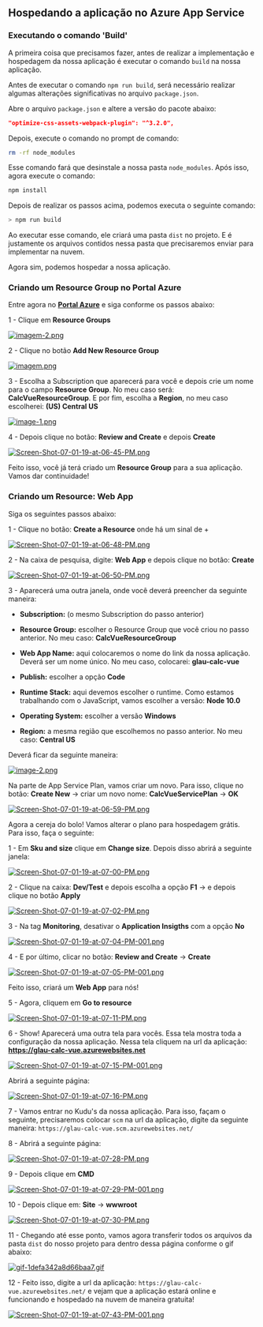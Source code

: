 ## Hospedando a aplicação no Azure App Service

### Executando o comando 'Build'

A primeira coisa que precisamos fazer, antes de realizar a implementação e hospedagem da nossa aplicação é executar o comando `build` na nossa aplicação. 

Antes de executar o comando `npm run build`, será necessário realizar algumas alterações significativas no arquivo `package.json`.

Abre o arquivo `package.json` e altere a versão do pacote abaixo:

```json
"optimize-css-assets-webpack-plugin": "^3.2.0",
``` 

Depois, execute o comando no prompt de comando:

```bash
rm -rf node_modules
```

Esse comando fará que desinstale a nossa pasta `node_modules`. Após isso, agora execute o comando:

```bash
npm install
```

Depois de realizar os passos acima, podemos executa o seguinte comando:

```bash
> npm run build
```

Ao executar esse comando, ele criará uma pasta `dist` no projeto. E é justamente os arquivos contidos nessa pasta que precisaremos enviar para implementar na nuvem.

Agora sim, podemos hospedar a nossa aplicação.

### Criando um Resource Group no Portal Azure

Entre agora no **[Portal Azure](https://azure.microsoft.com/features/azure-portal/?WT.mc_id=vuejsworkshop-github-gllemos)** e siga conforme os passos abaixo:

1 - Clique em **Resource Groups**

[![imagem-2.png](https://i.postimg.cc/vZ1rdNxx/imagem-2.png)](https://postimg.cc/xX2JvgR9)

2 - Clique no botão **Add New Resource Group**

[![imagem.png](https://i.postimg.cc/sg2nGmQ3/imagem.png)](https://postimg.cc/mt030Qyn)

3 - Escolha a Subscription que aparecerá para você e depois crie um nome para o campo **Resource Group**. No meu caso será: **CalcVueResourceGroup**. E por fim, escolha a **Region**, no meu caso escolherei: **(US) Central US**

[![image-1.png](https://i.postimg.cc/dQg9Bnxx/image-1.png)](https://postimg.cc/XXcFNK3f)

4 - Depois clique no botão: **Review and Create** e depois **Create**

[![Screen-Shot-07-01-19-at-06-45-PM.png](https://i.postimg.cc/mDvFQpg3/Screen-Shot-07-01-19-at-06-45-PM.png)](https://postimg.cc/bDRJPTbd)

Feito isso, você já terá criado um **Resource Group** para a sua aplicação. Vamos dar continuidade!

### Criando um Resource: Web App

Siga os seguintes passos abaixo:

1 - Clique no botão: **Create a Resource** onde há um sinal de +

[![Screen-Shot-07-01-19-at-06-48-PM.png](https://i.postimg.cc/yYv8KrCf/Screen-Shot-07-01-19-at-06-48-PM.png)](https://postimg.cc/1fVQcBt6)

2 - Na caixa de pesquisa, digite: **Web App** e depois clique no botão: **Create**

[![Screen-Shot-07-01-19-at-06-50-PM.png](https://i.postimg.cc/YCTk25nx/Screen-Shot-07-01-19-at-06-50-PM.png)](https://postimg.cc/K17CJHyK)

3 - Aparecerá uma outra janela, onde você deverá preencher da seguinte maneira:

* **Subscription:** (o mesmo Subscription do passo anterior)

* **Resource Group:** escolher o Resource Group que você criou no passo anterior. No meu caso: **CalcVueResourceGroup**

* **Web App Name:** aqui colocaremos o nome do link da nossa aplicação. Deverá ser um nome único. No meu caso, colocarei: **glau-calc-vue**

* **Publish:** escolher a opção **Code**

* **Runtime Stack:** aqui devemos escolher o runtime. Como estamos trabalhando com o JavaScript, vamos escolher a versão: **Node 10.0**

* **Operating System:** escolher a versão **Windows**

* **Region:** a mesma região que escolhemos no passo anterior. No meu caso: **Central US**

Deverá ficar da seguinte maneira:

[![image-2.png](https://i.postimg.cc/yx0n9Zsd/image-2.png)](https://postimg.cc/CnLjpdZT)

Na parte de App Service Plan, vamos criar um novo. Para isso, clique no botão: **Create New** -> criar um novo nome: **CalcVueServicePlan** -> **OK**

[![Screen-Shot-07-01-19-at-06-59-PM.png](https://i.postimg.cc/j2RngwyC/Screen-Shot-07-01-19-at-06-59-PM.png)](https://postimg.cc/47F3n3LT)

Agora a cereja do bolo! Vamos alterar o plano para hospedagem grátis. Para isso, faça o seguinte: 

1 - Em **Sku and size** clique em **Change size**. Depois disso abrirá a seguinte janela:

[![Screen-Shot-07-01-19-at-07-00-PM.png](https://i.postimg.cc/nzJXrjRT/Screen-Shot-07-01-19-at-07-00-PM.png)](https://postimg.cc/p9sW1Ttn)

2 - Clique na caixa: **Dev/Test** e depois escolha a opção **F1** -> e depois clique no botão **Apply**

[![Screen-Shot-07-01-19-at-07-02-PM.png](https://i.postimg.cc/fbZs0cs3/Screen-Shot-07-01-19-at-07-02-PM.png)](https://postimg.cc/w1WZCs7H)

3 - Na tag **Monitoring**, desativar o **Application Insigths** com a opção **No**

[![Screen-Shot-07-01-19-at-07-04-PM-001.png](https://i.postimg.cc/L88wdxm3/Screen-Shot-07-01-19-at-07-04-PM-001.png)](https://postimg.cc/PP02YzpC)

4 - E por último, clicar no botão: **Review and Create** -> **Create**

[![Screen-Shot-07-01-19-at-07-05-PM-001.png](https://i.postimg.cc/BQqwDmPf/Screen-Shot-07-01-19-at-07-05-PM-001.png)](https://postimg.cc/bdBTfHRm)

Feito isso, criará um **Web App** para nós! 

5 - Agora, cliquem em **Go to resource**

[![Screen-Shot-07-01-19-at-07-11-PM.png](https://i.postimg.cc/90p2bzBm/Screen-Shot-07-01-19-at-07-11-PM.png)](https://postimg.cc/m1tK2LqJ)

6 - Show! Aparecerá uma outra tela para vocês. Essa tela mostra toda a configuração da nossa aplicação. Nessa tela cliquem na url da aplicação: **https://glau-calc-vue.azurewebsites.net**

[![Screen-Shot-07-01-19-at-07-15-PM-001.png](https://i.postimg.cc/nVsw1X00/Screen-Shot-07-01-19-at-07-15-PM-001.png)](https://postimg.cc/0rsfkygw)

Abrirá a seguinte página:

[![Screen-Shot-07-01-19-at-07-16-PM.png](https://i.postimg.cc/FKBVfZ5m/Screen-Shot-07-01-19-at-07-16-PM.png)](https://postimg.cc/jWy7mySk)

7 - Vamos entrar no Kudu's da nossa aplicação. Para isso, façam o seguinte, precisaremos colocar `scm` na url da aplicação, digite da seguinte maneira: `https://glau-calc-vue.scm.azurewebsites.net/`

8 - Abrirá a seguinte página:

[![Screen-Shot-07-01-19-at-07-28-PM.png](https://i.postimg.cc/28SdxMkm/Screen-Shot-07-01-19-at-07-28-PM.png)](https://postimg.cc/Rq2nSPJb)

9 - Depois clique em **CMD**

[![Screen-Shot-07-01-19-at-07-29-PM-001.png](https://i.postimg.cc/zXQhFf2S/Screen-Shot-07-01-19-at-07-29-PM-001.png)](https://postimg.cc/ppDy2PHp)

10 - Depois clique em: **Site** -> **wwwroot** 

[![Screen-Shot-07-01-19-at-07-30-PM.png](https://i.postimg.cc/85yckyqB/Screen-Shot-07-01-19-at-07-30-PM.png)](https://postimg.cc/TLDfCc2p)

11 - Chegando até esse ponto, vamos agora transferir todos os arquivos da pasta `dist` do nosso projeto para dentro dessa página conforme o gif abaixo:

[![gif-1defa342a8d66baa7.gif](https://s3.gifyu.com/images/gif-1defa342a8d66baa7.gif)](https://gifyu.com/image/EmRI)

12 - Feito isso, digite a url da aplicação: `https://glau-calc-vue.azurewebsites.net/` e vejam que a aplicação estará online e funcionando e hospedado na nuvem de maneira gratuita! 

[![Screen-Shot-07-01-19-at-07-43-PM-001.png](https://i.postimg.cc/Kzc7sHPn/Screen-Shot-07-01-19-at-07-43-PM-001.png)](https://postimg.cc/2qJB1TX6)






